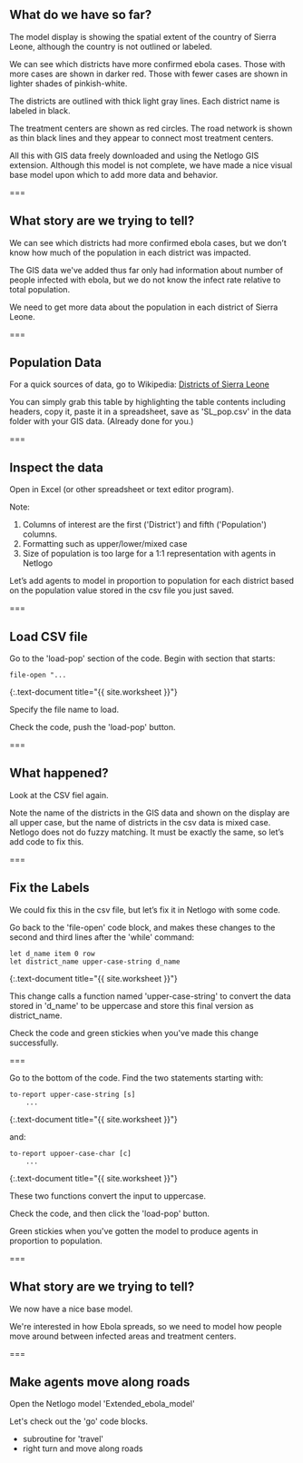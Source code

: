 ---
---

## What do we have so far?

The model display is showing the spatial extent of the country of Sierra Leone, although the country is not outlined or labeled.

We can see which districts have more confirmed ebola cases. Those with more cases are shown in darker red. Those with fewer cases are shown in lighter shades of pinkish-white.

The districts are outlined with thick light gray lines. Each district name is labeled in black.

The treatment centers are shown as red circles. The road network is shown as thin black lines and they appear to connect most treatment centers.

All this with GIS data freely downloaded and using the Netlogo GIS extension. Although this model is not complete, we have made a nice visual base model upon which to add more data and behavior.

===

## What story are we trying to tell?

We can see which districts had more confirmed ebola cases, but we don’t know how much of the population in
each district was impacted.

The GIS data we've added thus far only had information about number of people infected with ebola, but we do not know the infect rate relative to total population.

We need to get more data about the population in each district of Sierra Leone.

===

## Population Data

For a quick sources of data, go to Wikipedia: [Districts of Sierra Leone](https://en.wikipedia.org/wiki/Districts_of_Sierra_Leone)

You can simply grab this table by highlighting the table contents including headers, copy it, paste it in a spreadsheet, save as 'SL_pop.csv' in the data folder with your GIS data. (Already done for you.)

===

## Inspect the data

Open in Excel (or other spreadsheet or text editor program).

Note:

1. Columns of interest are the first ('District') and fifth ('Population') columns.
2. Formatting such as upper/lower/mixed case
3. Size of population is too large for a 1:1 representation with agents in Netlogo

Let’s add agents to model in proportion to population for each district based on the population value stored in the csv file you just saved.

===

## Load CSV file

Go to the 'load-pop' section of the code. Begin with section that starts:

```
file-open "...
```
{:.text-document title="{{ site.worksheet }}"}

Specify the file name to load. 

Check the code, push the 'load-pop' button.

===

## What happened?

Look at the CSV fiel again.

Note the name of the districts in the GIS data and shown on the display are all upper case, but the name of districts in the csv data is mixed case. Netlogo does not do fuzzy matching. It must be exactly the same, so let’s add code to fix this.

===

## Fix the Labels

We could fix this in the csv file, but let’s fix it in Netlogo with some code.

Go back to the 'file-open' code block, and makes these changes to the second and third lines after the 'while' command:

```
let d_name item 0 row
let district_name upper-case-string d_name
```
{:.text-document title="{{ site.worksheet }}"}

This change calls a function named 'upper-case-string' to convert the data stored in 'd_name' to be uppercase and store this final version as district_name.

Check the code and green stickies when you've made this change successfully.

===

Go to the bottom of the code. Find the two statements starting with:

```
to-report upper-case-string [s]
	...
```
{:.text-document title="{{ site.worksheet }}"}

and:

```
to-report uppoer-case-char [c]
	...
```
{:.text-document title="{{ site.worksheet }}"}

These two functions convert the input to uppercase.

Check the code, and then click the 'load-pop' button.

Green stickies when you've gotten the model to produce agents in proportion to population.

===

## What story are we trying to tell?

We now have a nice base model.

We're interested in how Ebola spreads, so we need to model how people move around between infected areas and treatment centers.

===

## Make agents move along roads

Open the Netlogo model 'Extended_ebola_model'

Let's check out the 'go' code blocks.

- subroutine for 'travel'
- right turn and move along roads
